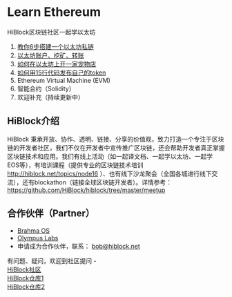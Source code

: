 # Learn Ethereum

HiBlock区块链社区一起学以太坊  
1. [教你6步搭建一个以太坊私链](./setup-a-private-ethereum-blockchain.md)  
2. [以太坊账户、挖矿、转账](./ethereum-account-miner.md)  
3. [如何在以太坊上开一家宠物店](./petstore-truffle.md)  
4. [如何用15行代码发布自己的token](./how-to-issue-token-truffle.md)  
5. Ethereum Virtual Machine (EVM)
6. 智能合约（Solidity）
7. 欢迎补充（持续更新中）


## HiBlock介绍
HiBlock 秉承开放、协作、透明、链接、分享的价值观，致力打造一个专注于区块链的开发者社区，我们不仅在开发者中宣传推广区块链，还会帮助开发者真正掌握区块链技术和应用。我们有线上活动（如一起译文档、一起学以太坊、一起学EOS等），有培训课程（提供专业的区块链技术培训 http://hiblock.net/topics/node16 ）、也有线下沙龙聚会（全国各城进行线下交流），还有blockathon（链接全球区块链开发者）。详情参考：https://github.com/HiBlock/hiblock/tree/master/meetup 

## 合作伙伴（Partner）
- [Brahma OS](https://www.brahmaos.io/)  
- [Olympus Labs](https://olympuslabs.io/)  
- 申请成为合作伙伴，联系： bob@hiblock.net

有问题、疑问，欢迎到社区提问 -   
[HiBlock社区](hiblock.net)  
[HiBlock仓库1](https://github.com/HiBlock/)  
[HiBlock仓库2](https://github.com/etherchina/)  
